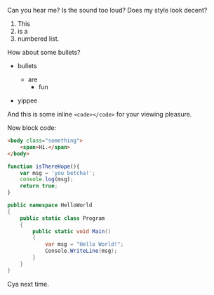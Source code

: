 Can you hear me? Is the sound too loud? Does my style look decent?
1. This
2. is a
3. numbered list.

How about some bullets?
- bullets
  - are
    - fun

- yippee

And this is some inline `<code></code>` for your viewing pleasure.

Now block code:

```html
<body class="something">
    <span>Hi.</span>
</body>
```

```javascript
function isThereHope(){
    var msg = 'you betcha!';
    console.log(msg);
    return true;
}
```

```csharp
public namespace HelloWorld
{
    public static class Program
    {
        public static void Main()
        {
            var msg = "Hello World!";
            Console.WriteLine(msg);
        }
    }
}
```

Cya next time.
